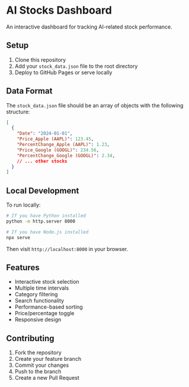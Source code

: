 # AI Stocks Dashboard

An interactive dashboard for tracking AI-related stock performance.

## Setup

1. Clone this repository
2. Add your `stock_data.json` file to the root directory
3. Deploy to GitHub Pages or serve locally

## Data Format

The `stock_data.json` file should be an array of objects with the following structure:

```json
[
  {
    "Date": "2024-01-01",
    "Price_Apple (AAPL)": 123.45,
    "PercentChange_Apple (AAPL)": 1.23,
    "Price_Google (GOOGL)": 234.56,
    "PercentChange_Google (GOOGL)": 2.34,
    // ... other stocks
  }
]
```

## Local Development

To run locally:

```bash
# If you have Python installed
python -m http.server 8000

# If you have Node.js installed
npx serve
```

Then visit `http://localhost:8000` in your browser.

## Features

- Interactive stock selection
- Multiple time intervals
- Category filtering
- Search functionality
- Performance-based sorting
- Price/percentage toggle
- Responsive design

## Contributing

1. Fork the repository
2. Create your feature branch
3. Commit your changes
4. Push to the branch
5. Create a new Pull Request
